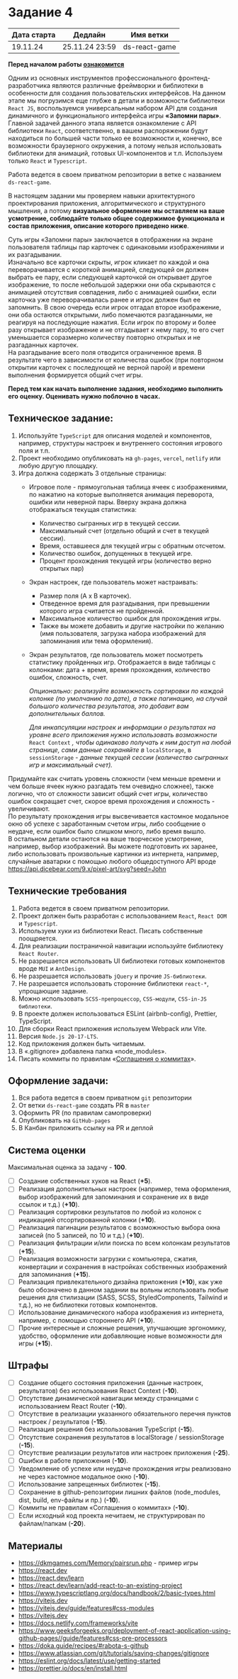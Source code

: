 # Задание 4

| Дата старта | Дедлайн        | Имя ветки     |
| ----------- | -------------- | ------------- |
| 19.11.24    | 25.11.24 23:59 | ds-react-game |

**Перед началом работы [ознакомится](https://github.com/digitalSector47/traineeship-tasks/blob/master/base-rules.md)**

Одним из основных инструментов профессионального фронтенд-разработчика являются различные фреймворки и библиотеки в особенности для создания пользовательских интерфейсов. На данном этапе мы погрузимся еще глубже в детали и возможности библиотеки `React JS`, воспользуемся универсальным набором API для создания динамичного и функционального интерфейса игры **«Запомни пары»**.\
Главной задачей данного этапа является ознакомление с API библиотеки `React`, соответственно, в вашем распоряжении будут находиться по большей части только ее возможности и, конечно, все возможности браузерного окружения, а потому нельзя использовать библиотеки для анимаций, готовых UI-компонентов и т.п. Используем только `React` и `Typescript`.

Работа ведется в своем приватном репозитории в ветке с названием `ds-react-game`.

В настоящем задании мы проверяем навыки архитектурного проектирования приложения, алгоритмического и структурного мышления, а потому **визуальное оформление мы оставляем на ваше усмотрение, соблюдайте только общее содержимое функционала и состав приложения, описание которого приведено ниже**.

Суть игры «Запомни пары» заключается в отображении на экране пользователя таблицы пар карточек с одинаковыми изображениями и их разгадывании.\
Изначально все карточки скрыты, игрок кликает по каждой и она переворачивается с короткой анимацией, следующей он должен выбрать ее пару, если следующей карточкой он открывает другое изображение, то после небольшой задержки они оба скрываются с анимацией отсутствия совпадения, либо с анимацией ошибки, если карточка уже переворачивалась ранее и игрок должен был ее запомнить. В свою очередь если игрок отгадал второе изображение, они оба остаются открытыми, либо помечаются разгаданными, не реагируя на последующие нажатия. Если игрок по второму и более разу открывает изображение и не отгадывает к нему пару, то его счет уменьшается соразмерно количеству повторно открытых и не разгаданных карточек.\
На разгадывание всего поля отводится ограниченное время. В результате чего в зависимости от количества ошибок (при повторном открытии карточек с последующей не верной парой) и времени выполнения формируется общий счет игры.

**Перед тем как начать выполнение задания, необходимо выполнить его оценку. Оценивать нужно поблочно в часах.**

## Техническое задание:
1.	Используйте `TypeScript` для описания моделей и компонентов, например, структуры настроек и внутреннего состояния игрового поля и т.п.
2.	Проект необходимо опубликовать на `gh-pages`, `vercel`, `netlify` или любую другую площадку.
3.	Игра должна содержать 3 отдельные страницы:
	*	Игровое поле - прямоугольная таблица ячеек с изображениями, по нажатию на которые выполняется анимация переворота, ошибки или неверной пары.
Вверху экрана должна отображаться текущая статистика:
		+ Количество сыгранных игр в текущей сессии.
		+ Максимальный счет (отдельно общий и счет в текущей сессии).
		+ Время, оставшееся для текущей игры с обратным отсчетом.
		+ Количество ошибок, допущенных в текущей игре.
		+ Процент прохождения текущей игры (количество верно открытых пар)
     
	*	Экран настроек, где пользователь может настраивать:
		+ Размер поля (A x B карточек).
		+ Отведенное время для разгадывания, при превышении которого игра считается не пройденной.
		+ Максимальное количество ошибок для прохождения игры.
		+ Также вы можете добавить и другие настройки по желанию (имя пользователя, загрузка набора изображений для запоминания или тема оформления).
	
	*	Экран результатов, где пользователь может посмотреть статистику пройденных игр. Отображается в виде таблицы с колонками: дата + время, время прохождения, количество ошибок, сложность, счет.

		*Опционально: реализуйте возможность сортировки по каждой колонке (по умолчанию по дате), а также пагинацию, на случай большого количества результатов, это добавит вам дополнительных баллов.*
  	
  		*Для инкапсуляции настроек и информации о результатах на уровне всего приложения нужно использовать возможности* `React Context` *, чтобы одинаково получать к ним доступ на любой странице, сами данные сохраняйте в* `localStorage`, в `sessionStorage` - *данные текущей сессии (количество сыгранных игр и максимальный счет).*

Придумайте как считать уровень сложности (чем меньше времени и чем больше ячеек нужно разгадать тем очевидно сложнее), также логично, что от сложности зависит общий счет игры, количество ошибок сокращает счет, скорое время прохождения и сложность - увеличивают.\
По результату прохождения игры высвечивается кастомное модальное окно об успехе с заработанным счетом игры, либо сообщение о неудаче, если ошибок было слишком много, либо время вышло.\
В остальном детали остаются на ваше творческое усмотрение, например, выбор изображений. Вы можете подготовить их заранее, либо использовать произвольные картинки из интернета, например, случайные аватарки с помощью любого общедоступного API вроде https://api.dicebear.com/9.x/pixel-art/svg?seed=John

## Технические требования

1. Работа ведется в своем приватном репозитории.
2. Проект должен быть разработан с использованием `React`, `React DOM` и `Typescript`.
3. Используем хуки из библиотеки React. Писать собственные поощряется.
4. Для реализации постраничной навигации используйте библиотеку `React Router`.
5. Не разрешается использовать UI библиотеки готовых компонентов вроде `MUI` и `AntDesign`.
6. Не разрешается использовать `jQuery` и прочие `JS-библиотеки`.
7. Не разрешается использовать сторонние библиотеки `react-*`, упрощающие задание.
8. Можно использовать `SCSS-препроцессор`, `CSS-модули`, `CSS-in-JS библиотеки`.
9. В проекте должен использоваться ESLint (airbnb-config), Prettier, TypeScript.
10. Для сборки React приложения используем Webpack или Vite.
11. Версия `Node.js 20-17-LTS`.
12. Код приложения должен быть читаемым.
13. В «.gitignore» добавлена папка «node_modules».
14. Писать коммиты по правилам «[Соглашения о коммитах](https://www.conventionalcommits.org/ru/v1.0.0/)».

## Оформление задачи:

1. Вся работа ведется в своем приватном `git` репозитории
2. От ветки `ds-react-game` создать PR в `master`
3. Оформить PR (по правилам самопроверки)
4. Опубликовать на `GitHub-pages`
5. В Канбан приложить ссылку на PR и деплой

## Система оценки

Максимальная оценка за задачу - **100**.

- [ ] Создание собственных хуков на React (**+5**).
- [ ] Реализация дополнительных настроек (например, тема оформления, выбор изображений для запоминания и сохранение их в виде ссылок и т.д.) (**+10**).
- [ ] Реализация сортировки результатов по любой из колонок с индикацией отсортированной колонки (**+10**).
- [ ] Реализация пагинации результатов с возможностью выбора окна записей (по 5 записей, по 10 и т.д.) (**+10**).
- [ ] Реализация фильтрации и/или поиска по всем колонкам результатов (**+15**).
- [ ] Реализация возможности загрузки с компьютера, сжатия, конвертации и сохранения в настройках собственных изображений для запоминания (**+15**).
- [ ] Реализация привлекательного дизайна приложения (**+10**), как уже было обозначено в данном задании вы вольны использовать любые решения для стилизации (SASS, SCSS, StyledComponents, Tailwind и т.д.), но не библиотеки готовых компонентов.
- [ ] Использование динамического набора изображения из интернета, например, с помощью стороннего API (**+10**).
- [ ] Прочие интересные и сложные решения, улучшающие эргономику, удобство, оформление или добавляющие новые возможности для игры (**+15**).

## Штрафы

- [ ] Создание общего состояния приложения (данные настроек, результатов) без использования React Context (**-10**).
- [ ] Отсутствие динамической навигации между страницами с использованием React Router (**-10**).
- [ ] Отсутствие в реализации указанного обязательного перечня пунктов настроек / результатов (**-15**).
- [ ] Реализация решения без использования TypeScript (**-15**).
- [ ] Отсутствие сохранения результатов в localStorage / sessionStorage (**-15**).
- [ ] Отсутствие реализации результатов или настроек приложения (**-25**).
- [ ] Ошибки в работе приложения (**-10**).
- [ ] Уведомление об успехе или неудаче прохождения игры реализовано не через кастомное модальное окно (**-10**).
- [ ] Использование запрещенных библиотек (**-15**).
- [ ] Сохранение в github-репозитории лишних файлов (node_modules, dist, build, env-файлы и пр.) (**-10**).
- [ ] Коммиты не правилам «Соглашения о коммитах» (**-10**).
- [ ] Если исходный код проекта нечитаем, не структурирован по файлам/папкам (**-20**).

## Материалы

- https://dkmgames.com/Memory/pairsrun.php - пример игры
- https://react.dev
- https://react.dev/learn
- https://react.dev/learn/add-react-to-an-existing-project
- https://www.typescriptlang.org/docs/handbook/2/basic-types.html
- https://vitejs.dev
- https://vitejs.dev/guide/features#css-modules
- https://vitejs.dev
- https://docs.netlify.com/frameworks/vite
- https://www.geeksforgeeks.org/deployment-of-react-application-using-github-pages//guide/features#css-pre-processors
- https://doka.guide/recipes/#rabota-s-github
- https://www.atlassian.com/git/tutorials/saving-changes/gitignore
- https://eslint.org/docs/latest/use/getting-started
- https://prettier.io/docs/en/install.html
